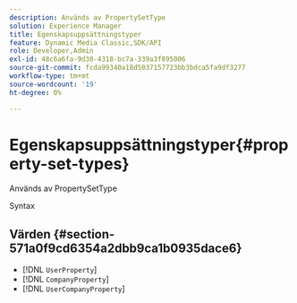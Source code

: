 ```yaml
---
description: Används av PropertySetType
solution: Experience Manager
title: Egenskapsuppsättningstyper
feature: Dynamic Media Classic,SDK/API
role: Developer,Admin
exl-id: 48c6a6fa-9d30-4318-bc7a-339a3f895006
source-git-commit: fcda99340a18d5037157723bb3bdca5fa9df3277
workflow-type: tm+mt
source-wordcount: '19'
ht-degree: 0%

---
```


# Egenskapsuppsättningstyper{#property-set-types}

Används av PropertySetType

Syntax

## Värden {#section-571a0f9cd6354a2dbb9ca1b0935dace6}

* [!DNL `UserProperty`]
* [!DNL `CompanyProperty`]
* [!DNL `UserCompanyProperty`]
